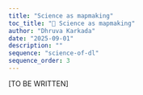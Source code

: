 ```yaml
---
title: "Science as mapmaking"
toc_title: "🚧 Science as mapmaking"
author: "Dhruva Karkada"
date: "2025-09-01"
description: ""
sequence: "science-of-dl"
sequence_order: 3
---
```


[TO BE WRITTEN]
